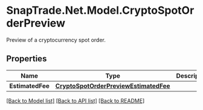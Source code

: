 # SnapTrade.Net.Model.CryptoSpotOrderPreview
Preview of a cryptocurrency spot order.

## Properties

Name | Type | Description | Notes
------------ | ------------- | ------------- | -------------
**EstimatedFee** | [**CryptoSpotOrderPreviewEstimatedFee**](CryptoSpotOrderPreviewEstimatedFee.md) |  | [optional] 

[[Back to Model list]](../README.md#documentation-for-models) [[Back to API list]](../README.md#documentation-for-api-endpoints) [[Back to README]](../README.md)

